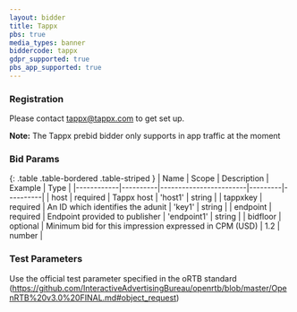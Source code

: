 ```yaml
---
layout: bidder
title: Tappx
pbs: true
media_types: banner
biddercode: tappx
gdpr_supported: true
pbs_app_supported: true
---
```


### Registration

Please contact tappx@tappx.com to get set up.

**Note:** The Tappx prebid bidder only supports in app traffic at the moment

### Bid Params

{: .table .table-bordered .table-striped }
| Name       | Scope    | Description            | Example | Type     |
|------------|----------|------------------------|---------|----------|
| host | required | Tappx host | 'host1' | string |
| tappxkey | required | An ID which identifies the adunit | 'key1' | string |
| endpoint | required | Endpoint provided to publisher | 'endpoint1' | string |
| bidfloor | optional | Minimum bid for this impression expressed in CPM (USD) | 1.2 | number |

### Test Parameters

Use the official test parameter specified in the oRTB standard (https://github.com/InteractiveAdvertisingBureau/openrtb/blob/master/OpenRTB%20v3.0%20FINAL.md#object_request)
